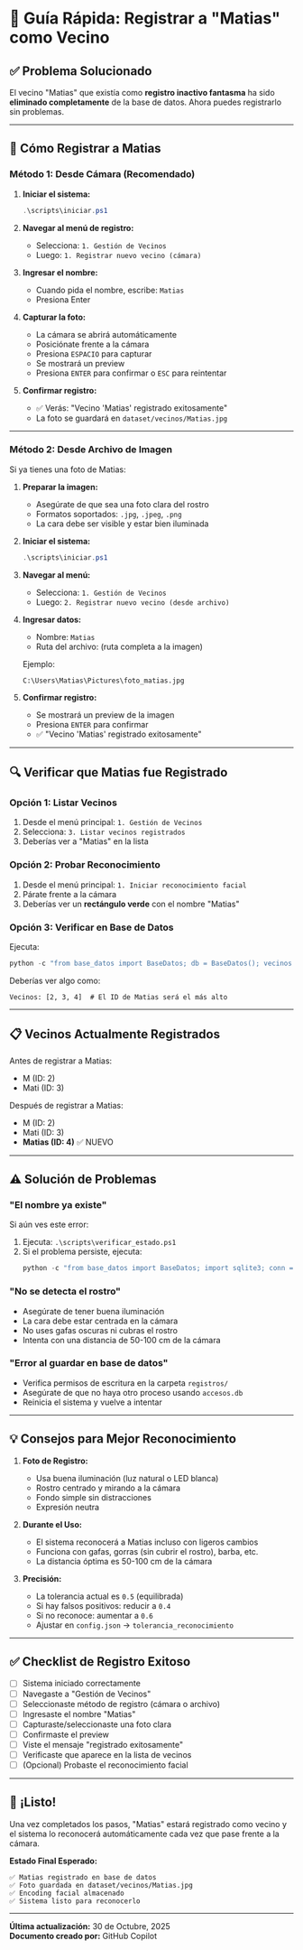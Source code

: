 # 🎯 Guía Rápida: Registrar a "Matias" como Vecino

## ✅ Problema Solucionado

El vecino "Matias" que existía como **registro inactivo fantasma** ha sido **eliminado completamente** de la base de datos. Ahora puedes registrarlo sin problemas.

---

## 🚀 Cómo Registrar a Matias

### Método 1: Desde Cámara (Recomendado)

1. **Iniciar el sistema:**
   ```powershell
   .\scripts\iniciar.ps1
   ```

2. **Navegar al menú de registro:**
   - Selecciona: `1. Gestión de Vecinos`
   - Luego: `1. Registrar nuevo vecino (cámara)`

3. **Ingresar el nombre:**
   - Cuando pida el nombre, escribe: `Matias`
   - Presiona Enter

4. **Capturar la foto:**
   - La cámara se abrirá automáticamente
   - Posiciónate frente a la cámara
   - Presiona `ESPACIO` para capturar
   - Se mostrará un preview
   - Presiona `ENTER` para confirmar o `ESC` para reintentar

5. **Confirmar registro:**
   - ✅ Verás: "Vecino 'Matias' registrado exitosamente"
   - La foto se guardará en `dataset/vecinos/Matias.jpg`

---

### Método 2: Desde Archivo de Imagen

Si ya tienes una foto de Matias:

1. **Preparar la imagen:**
   - Asegúrate de que sea una foto clara del rostro
   - Formatos soportados: `.jpg`, `.jpeg`, `.png`
   - La cara debe ser visible y estar bien iluminada

2. **Iniciar el sistema:**
   ```powershell
   .\scripts\iniciar.ps1
   ```

3. **Navegar al menú:**
   - Selecciona: `1. Gestión de Vecinos`
   - Luego: `2. Registrar nuevo vecino (desde archivo)`

4. **Ingresar datos:**
   - Nombre: `Matias`
   - Ruta del archivo: (ruta completa a la imagen)
   
   Ejemplo:
   ```
   C:\Users\Matias\Pictures\foto_matias.jpg
   ```

5. **Confirmar registro:**
   - Se mostrará un preview de la imagen
   - Presiona `ENTER` para confirmar
   - ✅ "Vecino 'Matias' registrado exitosamente"

---

## 🔍 Verificar que Matias fue Registrado

### Opción 1: Listar Vecinos

1. Desde el menú principal: `1. Gestión de Vecinos`
2. Selecciona: `3. Listar vecinos registrados`
3. Deberías ver a "Matias" en la lista

### Opción 2: Probar Reconocimiento

1. Desde el menú principal: `1. Iniciar reconocimiento facial`
2. Párate frente a la cámara
3. Deberías ver un **rectángulo verde** con el nombre "Matias"

### Opción 3: Verificar en Base de Datos

Ejecuta:
```powershell
python -c "from base_datos import BaseDatos; db = BaseDatos(); vecinos = db.obtener_vecinos_activos(); print('Vecinos:', [v[0] for v in vecinos])"
```

Deberías ver algo como:
```
Vecinos: [2, 3, 4]  # El ID de Matias será el más alto
```

---

## 📋 Vecinos Actualmente Registrados

Antes de registrar a Matias:
- M (ID: 2)
- Mati (ID: 3)

Después de registrar a Matias:
- M (ID: 2)
- Mati (ID: 3)
- **Matias (ID: 4)** ✅ NUEVO

---

## ⚠️ Solución de Problemas

### "El nombre ya existe"
Si aún ves este error:
1. Ejecuta: `.\scripts\verificar_estado.ps1`
2. Si el problema persiste, ejecuta:
   ```powershell
   python -c "from base_datos import BaseDatos; import sqlite3; conn = sqlite3.connect('registros/accesos.db'); cursor = conn.cursor(); cursor.execute('DELETE FROM vecinos WHERE LOWER(nombre) = \"matias\" AND activo = 0'); conn.commit(); print('Limpieza completada')"
   ```

### "No se detecta el rostro"
- Asegúrate de tener buena iluminación
- La cara debe estar centrada en la cámara
- No uses gafas oscuras ni cubras el rostro
- Intenta con una distancia de 50-100 cm de la cámara

### "Error al guardar en base de datos"
- Verifica permisos de escritura en la carpeta `registros/`
- Asegúrate de que no haya otro proceso usando `accesos.db`
- Reinicia el sistema y vuelve a intentar

---

## 💡 Consejos para Mejor Reconocimiento

1. **Foto de Registro:**
   - Usa buena iluminación (luz natural o LED blanca)
   - Rostro centrado y mirando a la cámara
   - Fondo simple sin distracciones
   - Expresión neutra

2. **Durante el Uso:**
   - El sistema reconocerá a Matias incluso con ligeros cambios
   - Funciona con gafas, gorras (sin cubrir el rostro), barba, etc.
   - La distancia óptima es 50-100 cm de la cámara

3. **Precisión:**
   - La tolerancia actual es `0.5` (equilibrada)
   - Si hay falsos positivos: reducir a `0.4`
   - Si no reconoce: aumentar a `0.6`
   - Ajustar en `config.json` → `tolerancia_reconocimiento`

---

## ✅ Checklist de Registro Exitoso

- [ ] Sistema iniciado correctamente
- [ ] Navegaste a "Gestión de Vecinos"
- [ ] Seleccionaste método de registro (cámara o archivo)
- [ ] Ingresaste el nombre "Matias"
- [ ] Capturaste/seleccionaste una foto clara
- [ ] Confirmaste el preview
- [ ] Viste el mensaje "registrado exitosamente"
- [ ] Verificaste que aparece en la lista de vecinos
- [ ] (Opcional) Probaste el reconocimiento facial

---

## 🎉 ¡Listo!

Una vez completados los pasos, "Matias" estará registrado como vecino y el sistema lo reconocerá automáticamente cada vez que pase frente a la cámara.

**Estado Final Esperado:**
```
✅ Matias registrado en base de datos
✅ Foto guardada en dataset/vecinos/Matias.jpg
✅ Encoding facial almacenado
✅ Sistema listo para reconocerlo
```

---

**Última actualización:** 30 de Octubre, 2025  
**Documento creado por:** GitHub Copilot
